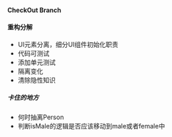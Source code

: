 #### CheckOut Branch

#### 重构分解
+ UI元素分离，细分UI组件初始化职责
+ 代码可测试
+ 添加单元测试
+ 隔离变化
+ 清除隐性知识

##### 卡住的地方
+ 何时抽离Person
+ 判断isMale的逻辑是否应该移动到male或者female中